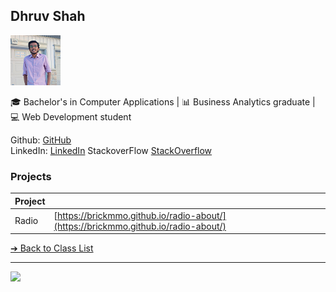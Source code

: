 <style>@import url("//readme.codeadam.ca/readme.css");</style>

## Dhruv Shah

![Dhruv Shah](../images/dhruvshah.jpg)

🎓 Bachelor's in Computer Applications | 📊 Business Analytics graduate | 💻 Web Development student

Github: [GitHub](https://github.com/DhruvShah28)  
LinkedIn: [LinkedIn](https://www.linkedin.com/in/dhruv-shah-700731208/)
StackoverFlow [StackOverflow](https://stackoverflow.com/users/27194396/dhruv-shah)

### Projects

| Project | |
| - | - |
| Radio | [https://brickmmo.github.io/radio-about/](https://brickmmo.github.io/radio-about/) |

[&#10132; Back to Class List](/)

---

<a href="https://brickmmo.com">
<img src="https://brickmmo.com/images/brickmmo-logo-horizontal.jpg" width="100">
</a>
